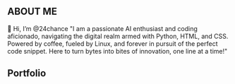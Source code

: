 ## ABOUT ME
 👋 Hi, I’m @24chance "I am a passionate AI enthusiast and coding aficionado, navigating the digital realm armed with Python, HTML, and CSS. Powered by coffee, fueled by Linux, and forever in pursuit of the perfect code snippet. Here to turn bytes into bites of innovation, one line at a time!"

## Portfolio
